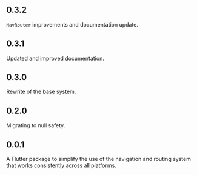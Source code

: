 ## 0.3.2

`NavRouter` improvements and documentation update.

## 0.3.1

Updated and improved documentation.

## 0.3.0

Rewrite of the base system.

## 0.2.0

Migrating to null safety.

## 0.0.1

A Flutter package to simplify the use of the navigation and routing system that works consistently across all platforms.
